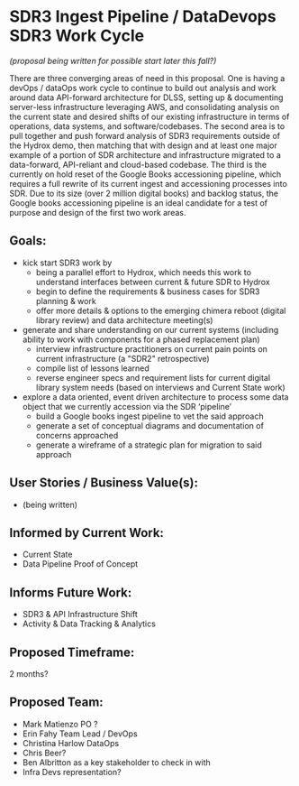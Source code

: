 # SDR3 Ingest Pipeline / DataDevops SDR3 Work Cycle

*(proposal being written for possible start later this fall?)*

There are three converging areas of need in this proposal. One is having a devOps / dataOps work cycle to continue to build out analysis and work around data API-forward architecture for DLSS, setting up & documenting server-less infrastructure leveraging AWS, and consolidating analysis on the current state and desired shifts of our existing infrastructure in terms of operations, data systems, and software/codebases. The second area is to pull together and push forward analysis of SDR3 requirements outside of the Hydrox demo, then matching that with design and at least one major example of a portion of SDR architecture and infrastructure migrated to a data-forward, API-reliant and cloud-based codebase. The third is the currently on hold reset of the Google Books accessioning pipeline, which requires a full rewrite of its current ingest and accessioning processes into SDR. Due to its size (over 2 million digital books) and backlog status, the Google books accessioning pipeline is an ideal candidate for a test of purpose and design of the first two work areas.

## Goals:

- kick start SDR3 work by
  - being a parallel effort to Hydrox, which needs this work to understand interfaces between current & future SDR to Hydrox
  - begin to define the requirements & business cases for SDR3 planning & work
  - offer more details & options to the emerging chimera reboot (digital library review) and data architecture meeting(s)
- generate and share understanding on our current systems (including ability to work with components for a phased replacement plan)
  - interview infrastructure practitioners on current pain points on current infrastructure (a "SDR2" retrospective)
  - compile list of lessons learned
  - reverse engineer specs and requirement lists for current digital library system needs (based on interviews and Current State work)
- explore a data oriented, event driven architecture to process some data object that we currently accession via the SDR ‘pipeline’
  - build a Google books ingest pipeline to vet the said approach
  - generate a set of conceptual diagrams and documentation of concerns approached
  - generate a wireframe of a strategic plan for migration to said approach

## User Stories / Business Value(s):

- (being written)

## Informed by Current Work:

- Current State
- Data Pipeline Proof of Concept

## Informs Future Work:

- SDR3 & API Infrastructure Shift
- Activity & Data Tracking & Analytics

## Proposed Timeframe:

2 months?

## Proposed Team:

- Mark Matienzo PO ?
- Erin Fahy Team Lead / DevOps
- Christina Harlow DataOps
- Chris Beer?
- Ben Albritton as a key stakeholder to check in with
- Infra Devs representation?
